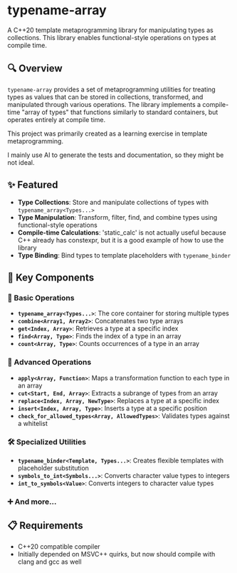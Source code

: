 ﻿# typename-array

A C++20 template metaprogramming library for manipulating types as collections. This library enables functional-style operations on types at compile time.

## 🔍 Overview

`typename-array` provides a set of metaprogramming utilities for treating types as values that can be stored in collections, transformed, and manipulated through various operations. The library implements a compile-time "array of types" that functions similarly to standard containers, but operates entirely at compile time.

This project was primarily created as a learning exercise in template metaprogramming.

I mainly use AI to generate the tests and documentation, so they might be not ideal.

## ✨ Featured

- **Type Collections**: Store and manipulate collections of types with `typename_array<Types...>`
- **Type Manipulation**: Transform, filter, find, and combine types using functional-style operations
- **Compile-time Calculations**: 'static_calc' is not actually useful because C++ already has constexpr, but it is a good example of how to use the library
- **Type Binding**: Bind types to template placeholders with `typename_binder`

## 🧩 Key Components

### 🧰 Basic Operations

- **`typename_array<Types...>`**: The core container for storing multiple types
- **`combine<Array1, Array2>`**: Concatenates two type arrays
- **`get<Index, Array>`**: Retrieves a type at a specific index
- **`find<Array, Type>`**: Finds the index of a type in an array
- **`count<Array, Type>`**: Counts occurrences of a type in an array

### 🚀 Advanced Operations

- **`apply<Array, Function>`**: Maps a transformation function to each type in an array
- **`cut<Start, End, Array>`**: Extracts a subrange of types from an array
- **`replace<Index, Array, NewType>`**: Replaces a type at a specific index
- **`insert<Index, Array, Type>`**: Inserts a type at a specific position
- **`check_for_allowed_types<Array, AllowedTypes>`**: Validates types against a whitelist

### 🛠️ Specialized Utilities

- **`typename_binder<Template, Types...>`**: Creates flexible templates with placeholder substitution
- **`symbols_to_int<Symbols...>`**: Converts character value types to integers
- **`int_to_symbols<Value>`**: Converts integers to character value types

### ➕ And more...


## 📋 Requirements

- C++20 compatible compiler
- Initially depended on MSVC++ quirks, but now should compile with clang and gcc as well
